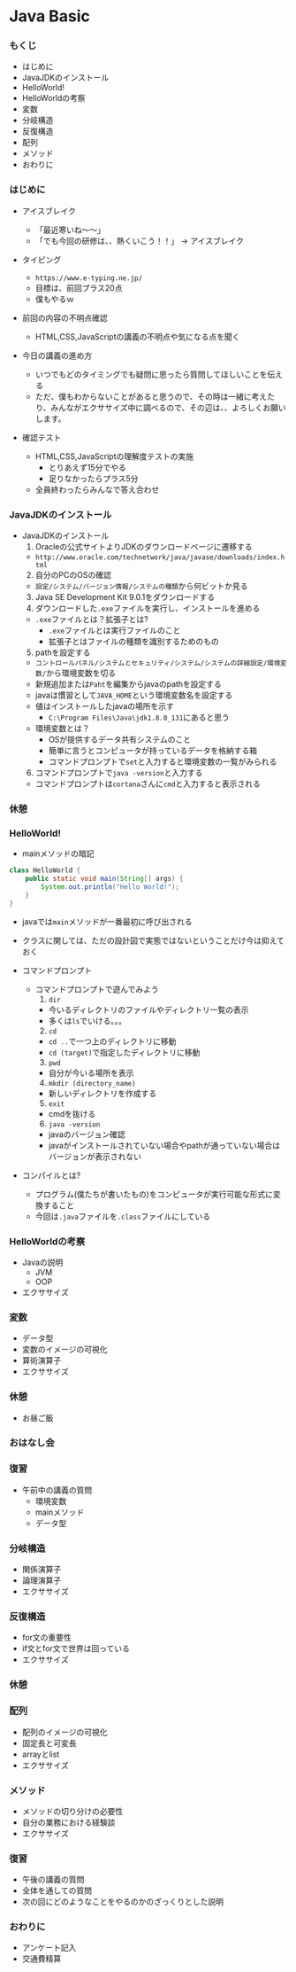 # Java Basic

### もくじ
- はじめに
- JavaJDKのインストール
- HelloWorld!
- HelloWorldの考察
- 変数
- 分岐構造
- 反復構造
- 配列
- メソッド
- おわりに


### はじめに
- アイスブレイク
  - 「最近寒いね～～」
  - 「でも今回の研修は、、熱くいこう！！」
    → アイスブレイク

- タイピング
  - `https://www.e-typing.ne.jp/`
  - 目標は、前回プラス20点
  - 僕もやるｗ
- 前回の内容の不明点確認
  - HTML,CSS,JavaScriptの講義の不明点や気になる点を聞く
- 今日の講義の進め方
  - いつでもどのタイミングでも疑問に思ったら質問してほしいことを伝える
  - ただ、僕もわからないことがあると思うので、その時は一緒に考えたり、みんながエクササイズ中に調べるので、その辺は、、よろしくお願いします。
- 確認テスト
  - HTML,CSS,JavaScriptの理解度テストの実施
    - とりあえず15分でやる
    - 足りなかったらプラス5分
  - 全員終わったらみんなで答え合わせ


### JavaJDKのインストール
- JavaJDKのインストール
  1. Oracleの公式サイトよりJDKのダウンロードページに遷移する
    - `http://www.oracle.com/technetwork/java/javase/downloads/index.html`
  2. 自分のPCのOSの確認
    - `設定/システム/バージョン情報/システムの種類`から何ビットか見る
  3. Java SE Development Kit 9.0.1をダウンロードする
  4. ダウンロードした`.exe`ファイルを実行し、インストールを進める
    - `.exe`ファイルとは？拡張子とは?
      - `.exe`ファイルとは実行ファイルのこと
      - 拡張子とはファイルの種類を識別するためのもの
  5. pathを設定する
    - `コントロールパネル/システムとセキュリティ/システム/システムの詳細設定/環境変数/`から環境変数を切る
    - 新規追加または`Paht`を編集からjavaのpathを設定する
    - javaは慣習として`JAVA_HOME`という環境変数名を設定する
    - 値はインストールしたjavaの場所を示す
      - `C:\Program Files\Java\jdk1.8.0_131`にあると思う
    - 環境変数とは？
      - OSが提供するデータ共有システムのこと
      - 簡単に言うとコンピュータが持っているデータを格納する箱
      - コマンドプロンプトで`set`と入力すると環境変数の一覧がみられる
  6. コマンドプロンプトで`java -version`と入力する
    - コマンドプロンプトは`cortana`さんに`cmd`と入力すると表示される


### 休憩


### HelloWorld!
- mainメソッドの暗記

```HelloWorld.java
class HelloWorld {
	public static void main(String[] args) {
		System.out.println("Hello World!");
	}
}
```

  - javaでは`main`メソッドが一番最初に呼び出される
  - クラスに関しては、ただの設計図で実態ではないということだけ今は抑えておく

- コマンドプロンプト
  - コマンドプロンプトで遊んでみよう
    1. `dir`
      - 今いるディレクトリのファイルやディレクトリ一覧の表示
      - 多くは`ls`でいける。。。
    2. `cd`
      - `cd ..`で一つ上のディレクトリに移動
      - `cd (target)`で指定したディレクトリに移動
    3. `pwd`
      - 自分が今いる場所を表示
    4. `mkdir (directory_name)`
      - 新しいディレクトリを作成する
    5. `exit`
      - cmdを抜ける
    6. `java -version`
      - javaのバージョン確認
      - javaがインストールされていない場合やpathが通っていない場合はバージョンが表示されない
- コンパイルとは?
  - プログラム(僕たちが書いたもの)をコンピュータが実行可能な形式に変換すること
  - 今回は`.java`ファイルを`.class`ファイルにしている

### HelloWorldの考察
- Javaの説明
  - JVM
  - OOP
- エクササイズ


### 変数
- データ型
- 変数のイメージの可視化
- 算術演算子
- エクササイズ


### 休憩
- お昼ご飯

### おはなし会


### 復習
- 午前中の講義の質問
  - 環境変数
  - mainメソッド
  - データ型


### 分岐構造
- 関係演算子
- 論理演算子
- エクササイズ


### 反復構造
- for文の重要性
- if文とfor文で世界は回っている
- エクササイズ


### 休憩

### 配列
- 配列のイメージの可視化
- 固定長と可変長
- arrayとlist
- エクササイズ


### メソッド
- メソッドの切り分けの必要性
- 自分の業務における経験談
- エクササイズ


### 復習
- 午後の講義の質問
- 全体を通しての質問
- 次の回にどのようなことをやるのかのざっくりとした説明


### おわりに
- アンケート記入
- 交通費精算


